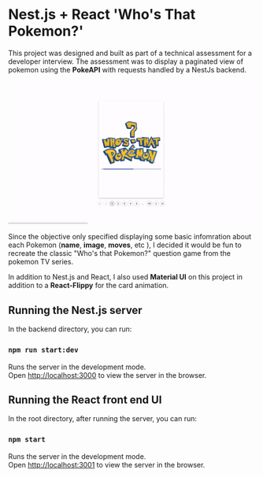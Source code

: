 # Nest.js + React 'Who's That Pokemon?'

This project was designed and built as part of a technical assessment for a developer interview. The assessment was to display a paginated view of pokemon using the **PokeAPI** with requests handled by a NestJs backend.

![alt text](src/images/demo.gif)

Since the objective only specified displaying some basic infomration about each Pokemon (**name**, **image**, **moves**, etc ), I decided it would be fun to recreate the classic "Who's that Pokemon?" question game from the pokemon TV series.

In addition to Nest.js and React, I also used **Material UI** on this project in addition to a **React-Flippy** for the card animation.

## Running the Nest.js server

In the backend directory, you can run:

### `npm run start:dev`

Runs the server in the development mode.\
Open [http://localhost:3000](http://localhost:3000) to view the server in the browser.

## Running the React front end UI

In the root directory, after running the server, you can run:

### `npm start`

Runs the server in the development mode.\
Open [http://localhost:3001](http://localhost:3001) to view the server in the browser.
